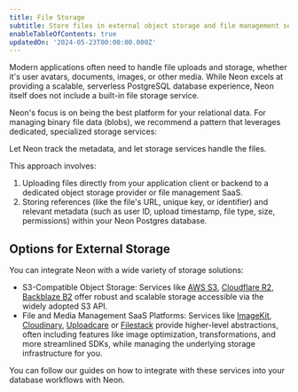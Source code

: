 ```yaml
---
title: File Storage
subtitle: Store files in external object storage and file management services and track metadata in Neon
enableTableOfContents: true
updatedOn: '2024-05-23T00:00:00.000Z'
---
```


Modern applications often need to handle file uploads and storage, whether it's user avatars, documents, images, or other media. While Neon excels at providing a scalable, serverless PostgreSQL database experience, Neon itself does not include a built-in file storage service.

Neon's focus is on being the best platform for your relational data. For managing binary file data (blobs), we recommend a pattern that leverages dedicated, specialized storage services:

Let Neon track the metadata, and let storage services handle the files.

This approach involves:

1. Uploading files directly from your application client or backend to a dedicated object storage provider or file management SaaS.
2. Storing references (like the file's URL, unique key, or identifier) and relevant metadata (such as user ID, upload timestamp, file type, size, permissions) within your Neon Postgres database.

## Options for External Storage

You can integrate Neon with a wide variety of storage solutions:

- S3-Compatible Object Storage: Services like [AWS S3](https://aws.amazon.com/pm/serv-s3/), [Cloudflare R2](https://www.cloudflare.com/en-in/developer-platform/products/r2/), [Backblaze B2](https://www.backblaze.com/cloud-storage) offer robust and scalable storage accessible via the widely adopted S3 API.
- File and Media Management SaaS Platforms: Services like [ImageKit](https://imagekit.io/), [Cloudinary](https://cloudinary.com/), [Uploadcare](https://uploadcare.com/) or [Filestack](https://www.filestack.com/) provide higher-level abstractions, often including features like image optimization, transformations, and more streamlined SDKs, while managing the underlying storage infrastructure for you.

You can follow our guides on how to integrate with these services into your database workflows with Neon.

<TechCards>

<a href="/docs/guides/aws-s3" title="AWS S3" description="Upload files to AWS S3 and store metadata in Neon" icon="aws-s3-bucket"></a>

<a href="/docs/guides/cloudflare-r2" title="Cloudflare R2" description="Upload files to Cloudflare R2 and store metadata in Neon" icon="cloudflare"></a>

<a href="/docs/guides/uploadcare" title="Uploadcare" description="Upload files to Uploadcare and store metadata in Neon" icon="uploadcare"></a>

</TechCards>

<NeedHelp/>
